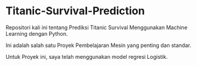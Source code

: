 # Titanic-Survival-Prediction

Repositori kali ini tentang Prediksi Titanic Survival Menggunakan Machine Learning dengan Python.  

Ini adalah salah satu Proyek Pembelajaran Mesin yang penting dan standar.  

Untuk Proyek ini, saya telah menggunakan model regresi Logistik.
